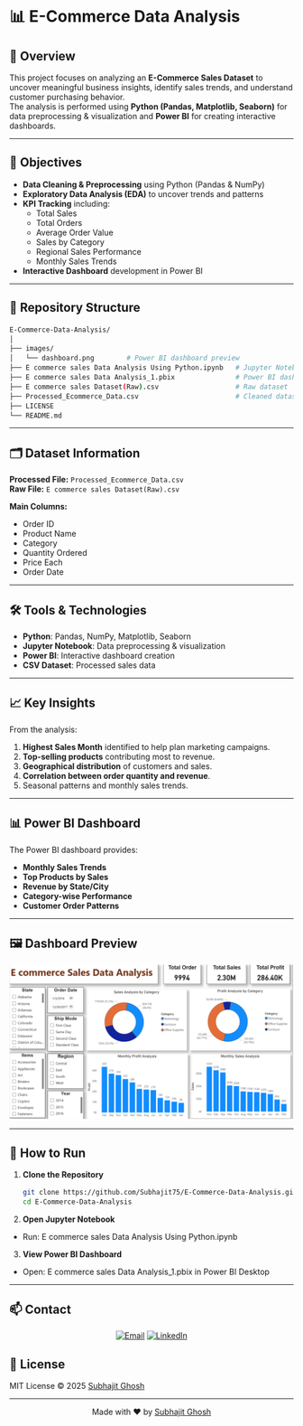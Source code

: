 # 📊 E-Commerce Data Analysis

## 📌 Overview
This project focuses on analyzing an **E-Commerce Sales Dataset** to uncover meaningful business insights, identify sales trends, and understand customer purchasing behavior.  
The analysis is performed using **Python (Pandas, Matplotlib, Seaborn)** for data preprocessing & visualization and **Power BI** for creating interactive dashboards.

---

## 🎯 Objectives
- **Data Cleaning & Preprocessing** using Python (Pandas & NumPy)
- **Exploratory Data Analysis (EDA)** to uncover trends and patterns
- **KPI Tracking** including:
  - Total Sales
  - Total Orders
  - Average Order Value
  - Sales by Category
  - Regional Sales Performance
  - Monthly Sales Trends
- **Interactive Dashboard** development in Power BI

---

## 📂 Repository Structure
```bash
E-Commerce-Data-Analysis/
│
├── images/
│   └── dashboard.png        # Power BI dashboard preview
├── E commerce sales Data Analysis Using Python.ipynb   # Jupyter Notebook (Python Analysis)
├── E commerce sales Data Analysis_1.pbix               # Power BI dashboard file
├── E commerce sales Dataset(Raw).csv                   # Raw dataset
├── Processed_Ecommerce_Data.csv                        # Cleaned dataset
├── LICENSE
└── README.md
```
---

## 🗂 Dataset Information
**Processed File:** `Processed_Ecommerce_Data.csv`  
**Raw File:** `E commerce sales Dataset(Raw).csv`  

**Main Columns:**
- Order ID  
- Product Name  
- Category  
- Quantity Ordered  
- Price Each  
- Order Date  

---

## 🛠 Tools & Technologies
- **Python**: Pandas, NumPy, Matplotlib, Seaborn
- **Jupyter Notebook**: Data preprocessing & visualization
- **Power BI**: Interactive dashboard creation
- **CSV Dataset**: Processed sales data

---

## 📈 Key Insights
From the analysis:
1. **Highest Sales Month** identified to help plan marketing campaigns.
2. **Top-selling products** contributing most to revenue.
3. **Geographical distribution** of customers and sales.
4. **Correlation between order quantity and revenue**.
5. Seasonal patterns and monthly sales trends.

---

## 📊 Power BI Dashboard
The Power BI dashboard provides:
- **Monthly Sales Trends**
- **Top Products by Sales**
- **Revenue by State/City**
- **Category-wise Performance**
- **Customer Order Patterns**

---

 ## 🖼 Dashboard Preview
![E-Commerce Dashboard](E_Commerce_Data_Analysis/images/dashboard.png)

---
## 🚀 How to Run

1. **Clone the Repository**
   ```bash
   git clone https://github.com/Subhajit75/E-Commerce-Data-Analysis.git
   cd E-Commerce-Data-Analysis
   ```
2. **Open Jupyter Notebook**

  - Run: E commerce sales Data Analysis Using Python.ipynb

3. **View Power BI Dashboard**

  - Open: E commerce sales Data Analysis_1.pbix in Power BI Desktop


---
   
## 📫 Contact
<div align="center">

[![Email](https://img.shields.io/badge/Email-subhajitghosh7590%40gmail.com-red?style=flat&logo=gmail)](mailto:subhajitghosh7590@gmail.com)
[![LinkedIn](https://img.shields.io/badge/LinkedIn-Subhajit_Ghosh-blue?style=flat&logo=linkedin)](https://www.linkedin.com/in/subhajit-ghosh-75s90g/)

</div>

## 📜 License

MIT License © 2025 [Subhajit Ghosh](https://www.linkedin.com/in/subhajit-ghosh-75s90g/)

---

<div align="center">
  
Made with ❤️ by [Subhajit Ghosh](https://www.linkedin.com/in/subhajit-ghosh-75s90g/)  

</div>
